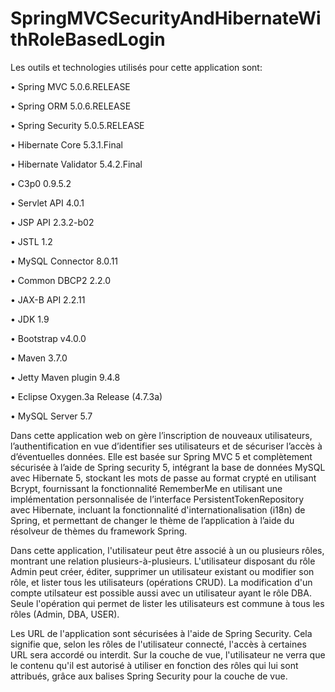 # SpringMVCSecurityAndHibernateWithRoleBasedLogin

Les outils et technologies utilisés pour cette application sont:

•	Spring MVC 5.0.6.RELEASE

•	Spring ORM 5.0.6.RELEASE

•	Spring Security 5.0.5.RELEASE

•	Hibernate Core 5.3.1.Final

•	Hibernate Validator 5.4.2.Final

•	C3p0 0.9.5.2

•	Servlet API 4.0.1

•	JSP API 2.3.2-b02

•	JSTL 1.2

•	MySQL Connector 8.0.11

•	Common DBCP2 2.2.0

•	JAX-B API 2.2.11

•	JDK 1.9

•	Bootstrap v4.0.0

•	Maven 3.7.0

•	Jetty Maven plugin 9.4.8

•	Eclipse Oxygen.3a Release (4.7.3a)

•	MySQL Server 5.7





Dans cette application web on gère l’inscription de nouveaux utilisateurs, l’authentification en vue d’identifier ses utilisateurs et de sécuriser l’accès à d’éventuelles données. Elle est basée sur Spring MVC 5 et complètement sécurisée à l’aide de Spring security 5, intégrant la base de données MySQL avec Hibernate 5, stockant les mots de passe au format crypté en utilisant Bcrypt, fournissant la fonctionnalité RememberMe en utilisant une implémentation personnalisée de l’interface PersistentTokenRepository avec Hibernate, incluant la fonctionnalité d'internationalisation (i18n) de Spring, et permettant de changer le thème de l’application à l’aide du résolveur de thèmes du framework Spring.

Dans cette application, l'utilisateur peut être associé à un ou plusieurs rôles, montrant une relation plusieurs-à-plusieurs. L'utilisateur disposant du rôle Admin peut créer, éditer, supprimer un utilisateur existant ou modifier son rôle, et lister tous les utilisateurs (opérations CRUD). La modification d'un compte utilsateur est possible aussi avec un utilisateur ayant le rôle DBA. Seule l'opération qui permet de lister les utilisateurs est commune à tous les rôles (Admin, DBA, USER).

Les URL de l'application sont sécurisées à l'aide de Spring Security. Cela signifie que, selon les rôles de l'utilisateur connecté, l'accès à certaines URL sera accordé ou interdit. Sur la couche de vue, l'utilisateur ne verra que le contenu qu'il est autorisé à utiliser en fonction des rôles qui lui sont attribués, grâce aux balises Spring Security pour la couche de vue.
